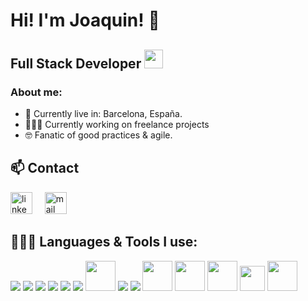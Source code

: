 <h1>Hi! I'm Joaquin! 👋</h1>
<h2>Full Stack Developer <img src="https://cdn-icons-png.flaticon.com/512/2409/2409387.png" height="30px" width="30px"/></h2>


### About me:
- 📍 Currently live in: Barcelona, España.
- 👨🏻‍💻 Currently working on freelance projects 
- 🤓 Fanatic of good practices & agile.

## 📫 Contact
<a href="https://www.linkedin.com/in/joaqu%C3%ADn-rojas-moschini-47b42720b/" target="_blank"><img src="https://www.vectorlogo.zone/logos/linkedin/linkedin-icon.svg" width="35px" alt="linkedin"></a>
&nbsp; &nbsp;
<a href="mailto:joaco.vla@gmail.com"><img src="https://www.vectorlogo.zone/logos/gmail/gmail-icon.svg" width="35px" alt="mail"></a>
&nbsp; &nbsp;

 ## 👨🏻‍💻 Languages & Tools I use:
<a href="https://www.javascript.com/" target="_blank" title="JavaScript"><img src="https://img.icons8.com/color/48/000000/javascript.png"/></a>
<a href="https://www.w3schools.com/html/" target="_blank" title="HTML5"><img src="https://img.icons8.com/color/48/000000/html-5.png"/></a>
<a href="https://www.w3schools.com/css/" target="_blank" title="CSS3"><img src="https://img.icons8.com/color/48/000000/css3.png"/></a>
<a href="https://reactjs.org/" target="_blank" title="React"><img src="https://img.icons8.com/color/48/000000/react-native.png"/></a>
<a href="https://redux.js.org/" target="_blank" title="Redux"><img src="https://img.icons8.com/color/48/000000/redux.png"/></a>
<a href="https://nodejs.org/" target="_blank" title="Node.js"><img src="https://img.icons8.com/color/48/000000/nodejs.png"/></a>
<a href="https://code.visualstudio.com/" target="_blank" title="Visual Studio Code"><img width='48px' src="https://upload.wikimedia.org/wikipedia/commons/thumb/9/9a/Visual_Studio_Code_1.35_icon.svg/2048px-Visual_Studio_Code_1.35_icon.svg.png"/></a>
<a href="https://git-scm.com/" target="_blank" title="Git"><img src="https://img.icons8.com/color/48/000000/git.png"/></a>
<a href="https://www.figma.com/" target="_blank" title="Figma"><img src="https://img.icons8.com/color/48/000000/figma.png"/></a>
<a href="https://www.mongodb.com/es" target="_blank" title="MongoDB"><img src="https://cdn.icon-icons.com/icons2/2415/PNG/512/mongodb_original_wordmark_logo_icon_146425.png" height="48px" width="48px"/></a>
<a href="https://www.mongodb.com/es" target="_blank" title="MongoDB"><img src="https://github.com/Automattic/mongoose/blob/master/docs/images/mongoose.svg" height="48px" width="48px"/></a>
<a href="https://www.postgresql.org/" target="_blank" title="PostgreSQL"><img src="https://cdn-icons-png.flaticon.com/512/5968/5968342.png" height="48px" width="48px"/></a>
<a href="https://sequelize.org/" target="_blank" title="Sequelize"><img width="40px" src="https://s2.qwant.com/thumbr/0x380/f/1/def6e5a6cedacd5856251aeaef7e52119bf19a4f70ada987080f4a3db8e074/sequelize-logo-png-transparent.png?u=https%3A%2F%2Fcdn.freebiesupply.com%2Flogos%2Flarge%2F2x%2Fsequelize-logo-png-transparent.png&q=0&b=1&p=0&a=0"/></a>
<a href="https://nextjs.org/" target="_blank" title="NextJs"><img src="https://static-00.iconduck.com/assets.00/next-js-icon-512x512-zuauazrk.png" height="48px" width="48px"/></a>

<!--
**joacorojasmoschini/joacorojasmoschini** is a ✨ _special_ ✨ repository because its `README.md` (this file) appears on your GitHub profile.

Here are some ideas to get you started:

- 🔭 I’m currently working on ...
- 🌱 I’m currently learning ...
- 👯 I’m looking to collaborate on ...
- 🤔 I’m looking for help with ...
- 💬 Ask me about ...
- 📫 How to reach me: ...
- 😄 Pronouns: ...
- ⚡ Fun fact: ...
-->
